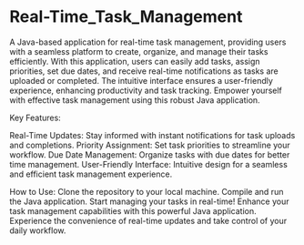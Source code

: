 # Real-Time_Task_Management

A Java-based application for real-time task management, providing users with a seamless platform to create, organize, and manage their tasks efficiently. With this application, users can easily add tasks, assign priorities, set due dates, and receive real-time notifications as tasks are uploaded or completed. The intuitive interface ensures a user-friendly experience, enhancing productivity and task tracking. Empower yourself with effective task management using this robust Java application.

Key Features:

Real-Time Updates: Stay informed with instant notifications for task uploads and completions.
Priority Assignment: Set task priorities to streamline your workflow.
Due Date Management: Organize tasks with due dates for better time management.
User-Friendly Interface: Intuitive design for a seamless and efficient task management experience.

How to Use:
Clone the repository to your local machine.
Compile and run the Java application.
Start managing your tasks in real-time!
Enhance your task management capabilities with this powerful Java application. Experience the convenience of real-time updates and take control of your daily workflow.
